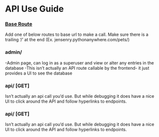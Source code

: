 # **API Use Guide**

### [Base Route](jensenry.pythonanywhere.com/)
Add one of below routes to base url to make a call. Make sure there is a  trailing ‘/’ at the end (Ex.  jensenry.pythonanywhere.com/pets/)

### admin/
-Admin page, can log in as a superuser and view or alter any entries in the database
-This isn’t actually an API route callable by the frontend- it just provides a UI to see the database

### api/ [GET]
Isn’t actually an api call you’d use. But while debugging it does have a nice UI to click around the API and follow hyperlinks to endpoints.

### api/ [GET]
Isn’t actually an api call you’d use. But while debugging it does have a nice UI to click around the API and follow hyperlinks to endpoints.




